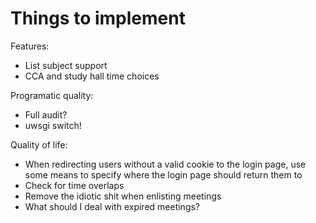 # Things to implement

Features:
- List subject support
- CCA and study hall time choices

Programatic quality:
- Full audit?
- uwsgi switch!

Quality of life:
- When redirecting users without a valid cookie to the login page, use some means to specify where the login page should return them to
- Check for time overlaps
- Remove the idiotic shit when enlisting meetings
- What should I deal with expired meetings?
